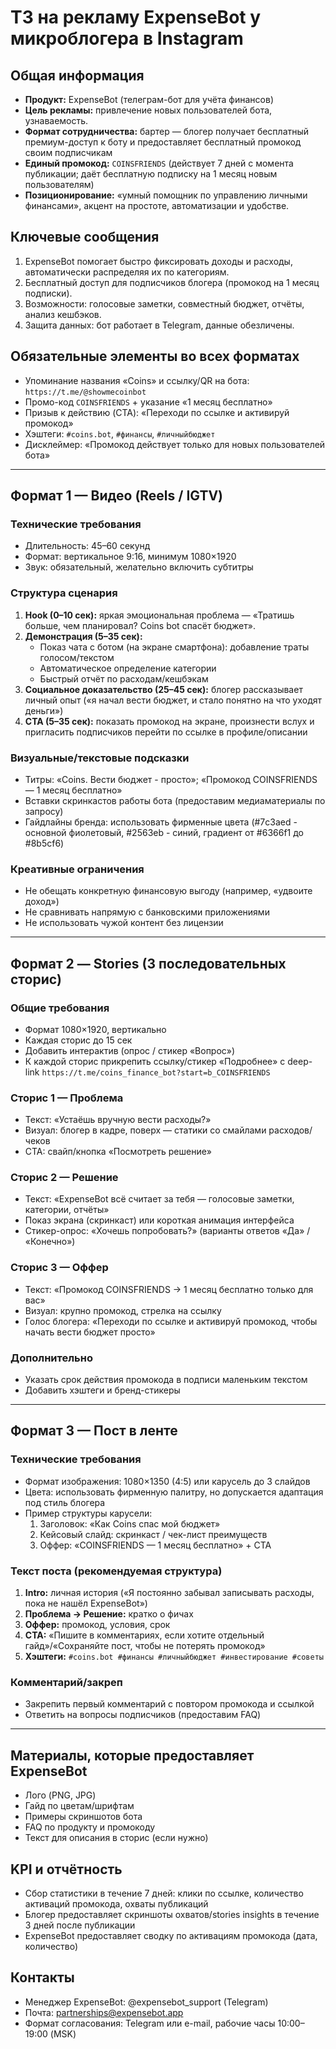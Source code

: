 # ТЗ на рекламу ExpenseBot у микроблогера в Instagram

## Общая информация
- **Продукт:** ExpenseBot (телеграм-бот для учёта финансов)
- **Цель рекламы:** привлечение новых пользователей бота, узнаваемость.
- **Формат сотрудничества:** бартер — блогер получает бесплатный премиум-доступ к боту и предоставляет бесплатный промокод своим подписчикам
- **Единый промокод:** `COINSFRIENDS` (действует 7 дней с момента публикации; даёт бесплатную подписку на 1 месяц новым пользователям)
- **Позиционирование:** «умный помощник по управлению личными финансами», акцент на простоте, автоматизации и удобстве.


## Ключевые сообщения
1. ExpenseBot помогает быстро фиксировать доходы и расходы, автоматически распределяя их по категориям.
2. Бесплатный доступ для подписчиков блогера (промокод на 1 месяц подписки).
3. Возможности: голосовые заметки, совместный бюджет, отчёты, анализ кешбэков.
4. Защита данных: бот работает в Telegram, данные обезличены.

## Обязательные элементы во всех форматах
- Упоминание названия «Coins» и ссылку/QR на бота: `https://t.me/@showmecoinbot`
- Промо-код `COINSFRIENDS` + указание «1 месяц бесплатно»
- Призыв к действию (CTA): «Переходи по ссылке и активируй промокод»
- Хэштеги: `#coins.bot`, `#финансы`, `#личныйбюджет`
- Дисклеймер: «Промокод действует только для новых пользователей бота»

---

## Формат 1 — Видео (Reels / IGTV)
### Технические требования
- Длительность: 45–60 секунд
- Формат: вертикальное 9:16, минимум 1080×1920
- Звук: обязательный, желательно включить субтитры

### Структура сценария
1. **Hook (0–10 сек):** яркая эмоциональная проблема — «Тратишь больше, чем планировал? Coins bot спасёт бюджет».
2. **Демонстрация (5–35 сек):**
   - Показ чата с ботом (на экране смартфона): добавление траты голосом/текстом
   - Автоматическое определение категории
   - Быстрый отчёт по расходам/кешбэкам
3. **Социальное доказательство (25–45 сек):** блогер рассказывает личный опыт («я начал вести бюджет, и стало понятно на что уходят деньги»)
4. **CTA (5–35 сек):** показать промокод на экране, произнести вслух и пригласить подписчиков перейти по ссылке в профиле/описании

### Визуальные/текстовые подсказки
- Титры: «Coins. Вести бюджет - просто»; «Промокод COINSFRIENDS — 1 месяц бесплатно»
- Вставки скринкастов работы бота (предоставим медиаматериалы по запросу)
- Гайдлайны бренда: использовать фирменные цвета (#7c3aed - основной фиолетовый, #2563eb - синий, градиент от #6366f1 до #8b5cf6)

### Креативные ограничения
- Не обещать конкретную финансовую выгоду (например, «удвоите доход»)
- Не сравнивать напрямую с банковскими приложениями
- Не использовать чужой контент без лицензии

---

## Формат 2 — Stories (3 последовательных сторис)
### Общие требования
- Формат 1080×1920, вертикально
- Каждая сторис до 15 сек
- Добавить интерактив (опрос / стикер «Вопрос»)
- К каждой сторис прикрепить ссылку/стикер «Подробнее» с deep-link `https://t.me/coins_finance_bot?start=b_COINSFRIENDS`

### Сторис 1 — Проблема
- Текст: «Устаёшь вручную вести расходы?»
- Визуал: блогер в кадре, поверх — статики со смайлами расходов/чеков
- CTA: свайп/кнопка «Посмотреть решение»

### Сторис 2 — Решение
- Текст: «ExpenseBot всё считает за тебя — голосовые заметки, категории, отчёты»
- Показ экрана (скринкаст) или короткая анимация интерфейса
- Стикер-опрос: «Хочешь попробовать?» (варианты ответов «Да» / «Конечно»)

### Сторис 3 — Оффер
- Текст: «Промокод COINSFRIENDS → 1 месяц бесплатно только для вас»
- Визуал: крупно промокод, стрелка на ссылку
- Голос блогера: «Переходи по ссылке и активируй промокод, чтобы начать вести бюджет просто»

### Дополнительно
- Указать срок действия промокода в подписи маленьким текстом
- Добавить хэштеги и бренд-стикеры

---

## Формат 3 — Пост в ленте
### Технические требования
- Формат изображения: 1080×1350 (4:5) или карусель до 3 слайдов
- Цвета: использовать фирменную палитру, но допускается адаптация под стиль блогера
- Пример структуры карусели:
  1. Заголовок: «Как Coins спас мой бюджет»
  2. Кейсовый слайд: скринкаст / чек-лист преимуществ
  3. Оффер: «COINSFRIENDS — 1 месяц бесплатно» + CTA

### Текст поста (рекомендуемая структура)
1. **Intro:** личная история («Я постоянно забывал записывать расходы, пока не нашёл ExpenseBot»)
2. **Проблема → Решение:** кратко о фичах
3. **Оффер:** промокод, условия, срок
4. **CTA:** «Пишите в комментариях, если хотите отдельный гайд»/«Сохраняйте пост, чтобы не потерять промокод»
5. **Хэштеги:** `#coins.bot #финансы #личныйбюджет #инвестирование #советы`

### Комментарий/закреп
- Закрепить первый комментарий с повтором промокода и ссылкой
- Ответить на вопросы подписчиков (предоставим FAQ)

---

## Материалы, которые предоставляет ExpenseBot
- Лого (PNG, JPG)
- Гайд по цветам/шрифтам
- Примеры скриншотов бота
- FAQ по продукту и промокоду
- Текст для описания в сторис (если нужно)

## KPI и отчётность
- Сбор статистики в течение 7 дней: клики по ссылке, количество активаций промокода, охваты публикаций
- Блогер предоставляет скриншоты охватов/stories insights в течение 3 дней после публикации
- ExpenseBot предоставляет сводку по активациям промокода (дата, количество)

## Контакты
- Менеджер ExpenseBot: @expensebot_support (Telegram)
- Почта: partnerships@expensebot.app
- Формат согласования: Telegram или e-mail, рабочие часы 10:00–19:00 (MSK)

